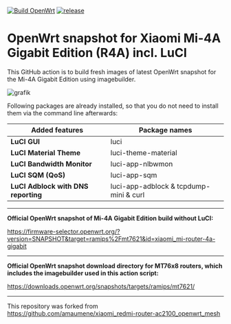 [![Build OpenWrt](https://github.com/minax007/XIAOMI_MI-4A_Gigabit_OpenWrt/actions/workflows/build-snapshot.yml/badge.svg)](https://github.com/minax007/XIAOMI_MI-4A_Gigabit_OpenWrt/actions/workflows/build-snapshot.yml)
[![release](https://img.shields.io/github/v/release/minax007/XIAOMI_MI-4A_Gigabit_OpenWrt.svg)](https://github.com/minax007/XIAOMI_MI-4A_Gigabit_OpenWrt/releases)

# OpenWrt snapshot for Xiaomi Mi-4A Gigabit Edition (R4A) incl. LuCI

This GitHub action is to build fresh images of latest OpenWrt snapshot for the Mi-4A Gigabit Edition using imagebuilder.

![grafik](https://user-images.githubusercontent.com/67478561/227792070-021abc7e-b3e5-4f8b-966d-6e857bd579f8.png)

Following packages are already installed, so that you do not need to install them via the command line afterwards: 

Added features | Package names
------------ | -------------
**LuCI GUI** | luci
**LuCI Material Theme** | luci-theme-material 
**LuCI Bandwidth Monitor** | luci-app-nlbwmon
**LuCI SQM (QoS)** | luci-app-sqm
**LuCI Adblock with DNS reporting** | luci-app-adblock & tcpdump-mini & curl
__________________________________________________________________
**Official OpenWrt snapshot of Mi-4A Gigabit Edition build without LuCI:**

https://firmware-selector.openwrt.org/?version=SNAPSHOT&target=ramips%2Fmt7621&id=xiaomi_mi-router-4a-gigabit
__________________________________________________________________
**Official OpenWrt snapshot download directory for MT76x8 routers, which includes the imagebuilder used in this action script:**

https://downloads.openwrt.org/snapshots/targets/ramips/mt7621/

__________________________________________________________________
This repository was  forked from https://github.com/amaumene/xiaomi_redmi-router-ac2100_openwrt_mesh
